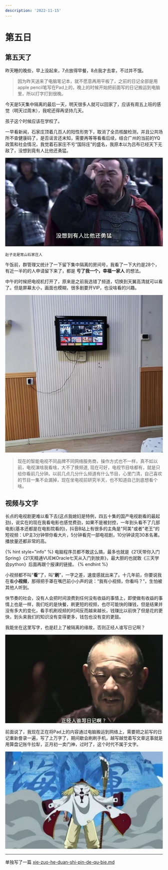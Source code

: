 ```yaml
---
description: '2022-11-15'
---
```


# 第五日

## 第五天了

昨天睡的晚些，早上没起来，7点放得早餐，8点我才去拿，不过并不饿。

> 因为昨天送来了电脑笔记本，就不愿意再用平板了，之前的日记全部是用apple pencil笔写在Pad上的，晚上的时候开始把前面写的日记搬运到电脑里，所以打字打到很晚。

今天是5天集中隔离的最后一天，明天很多人就可以回家了，应该有周五上班的感觉（明天过周末），我呢还得再坚持几天。

孩子这个时候应该在学校了。

一早看新闻，石家庄顶着几百人的阳性形势下，取消了全员核酸检测，并且公共场所不查健康码了，是否谣言还未知，需要再等等看看后续，结合广州的当前的YQ政策和社会情况，我觉着石家庄不亏“国际庄”的盛名，我原本以为吕布已经天下无敌了，没想到竟有人比他还勇猛。

![](.gitbook/assets/22111503.jpeg)

`赵子龙是常山石家庄人`

午饭前，群管理又统计了一下留下集中隔离的房间号，我看了一下大约是28个，有近一半的的人申请留下来了，都是 **亏了我一个，幸福一家人** 的想法。

中午的时候把电视机打开了，原来是之前我选错了频道，切换到天翼高清就可以看了。但是屏幕太小，画面也模糊，很多剧要开VIP，也没啥看的兴趣。

![](.gitbook/assets/22111506.jpg)

> 现在的智能电视不同品牌不同网络服务商，操作方式也不一样，真不如以前，电视演啥我看啥，大不了换频道, 现在可好，电视节目啥都有，就是只给你看前几分钟。以前几点几分什么频道有什么节目，心里门清，自己喜欢的节目一集不会漏掉，现在坐电视前研究半天，也不知道自己到底想看个啥。

## 视频与文字

长点的电视剧更难以看下去(这点我媳妇是特例，四五十集的国产电视剧看的最起劲)，说实在的现在我看电影也感觉费劲，如果不是被封控，一年到头看不了几部电影(基本还都是在电影院看的)，抖音B站上有很多的主角是"阿美"或者"老王"的短视频：UP主3分钟带你看大片，5分钟看完一部电视剧，10分钟读完30本名著。播放量还都非常的高。

{% hint style="info" %}
电脑程序员都不敢这么搞，最多也就是《21天带你入门Spring》《21天精通VUE》《Oracle七天从入门到放弃》，最大胆的也就敢《三天学会python》后面再跟个报课的链接。
{% endhint %}

小视频都不叫“**看**”了，叫“**刷**”，一字之差，速度感就出来了。十几年前，你要说我在看**小视频**，那得把手罩在嘴巴前小小声的说：“我有小视频，你看吗？”，生怕被其他人听到。

快节奏的社会，没有人会把时间浪费到任何没有收益的事情上，即使做有收益的事情上也是一样，我们吃的是快餐，刷更短的视频，也尽可能快的赚钱，但是结果并没有多大的变化，看手机刷视频的时间反而越来越长，钱赚比以前快了但是花的更快，到头来我们的知识没有变得更多，钱包也没有变的更鼓。

我能坐在这里写字，也是赶上了被隔离的缘故，否则正经人谁写日记啊？

![](.gitbook/assets/22111504.jpeg)

前面说了，我现在正在将Pad上的内容通过电脑搬运到网络上，需要把之前写的日记重新誊录一遍，写了上万字了，期间歇会刷刷手机，越写越觉着写文章这事就是用算盘记账牛拉犁，正月初一卖门神，过时了，这个时代不属于文字。

![我的时代已经结束，作为旧时代的残党](.gitbook/assets/22111505.jpeg)

***

单独写了一篇 [xie-zuo-he-duan-shi-pin-de-qu-bie.md](che-dan/xie-zuo-he-duan-shi-pin-de-qu-bie.md "mention")
